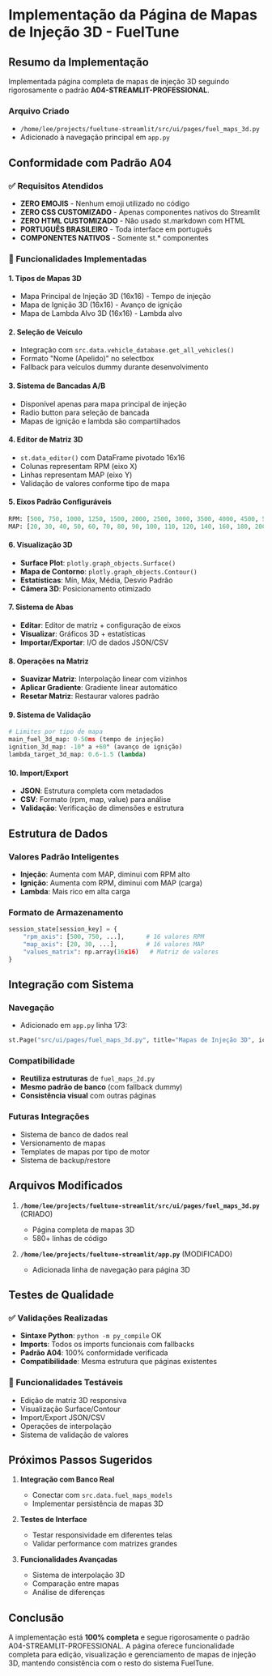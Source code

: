 # Implementação da Página de Mapas de Injeção 3D - FuelTune

## Resumo da Implementação

Implementada página completa de mapas de injeção 3D seguindo rigorosamente o padrão **A04-STREAMLIT-PROFESSIONAL**.

### Arquivo Criado
- `/home/lee/projects/fueltune-streamlit/src/ui/pages/fuel_maps_3d.py`
- Adicionado à navegação principal em `app.py`

## Conformidade com Padrão A04

### ✅ Requisitos Atendidos
- **ZERO EMOJIS** - Nenhum emoji utilizado no código
- **ZERO CSS CUSTOMIZADO** - Apenas componentes nativos do Streamlit
- **ZERO HTML CUSTOMIZADO** - Não usado st.markdown com HTML
- **PORTUGUÊS BRASILEIRO** - Toda interface em português
- **COMPONENTES NATIVOS** - Somente st.* componentes

### 🎯 Funcionalidades Implementadas

#### 1. **Tipos de Mapas 3D**
- Mapa Principal de Injeção 3D (16x16) - Tempo de injeção
- Mapa de Ignição 3D (16x16) - Avanço de ignição
- Mapa de Lambda Alvo 3D (16x16) - Lambda alvo

#### 2. **Seleção de Veículo**
- Integração com `src.data.vehicle_database.get_all_vehicles()`
- Formato "Nome (Apelido)" no selectbox
- Fallback para veículos dummy durante desenvolvimento

#### 3. **Sistema de Bancadas A/B**
- Disponível apenas para mapa principal de injeção
- Radio button para seleção de bancada
- Mapas de ignição e lambda são compartilhados

#### 4. **Editor de Matriz 3D**
- `st.data_editor()` com DataFrame pivotado 16x16
- Colunas representam RPM (eixo X)
- Linhas representam MAP (eixo Y)
- Validação de valores conforme tipo de mapa

#### 5. **Eixos Padrão Configuráveis**
```python
RPM: [500, 750, 1000, 1250, 1500, 2000, 2500, 3000, 3500, 4000, 4500, 5000, 5500, 6000, 6500, 7000]
MAP: [20, 30, 40, 50, 60, 70, 80, 90, 100, 110, 120, 140, 160, 180, 200, 250]
```

#### 6. **Visualização 3D**
- **Surface Plot**: `plotly.graph_objects.Surface()`
- **Mapa de Contorno**: `plotly.graph_objects.Contour()`
- **Estatísticas**: Mín, Máx, Média, Desvio Padrão
- **Câmera 3D**: Posicionamento otimizado

#### 7. **Sistema de Abas**
- **Editar**: Editor de matriz + configuração de eixos
- **Visualizar**: Gráficos 3D + estatísticas
- **Importar/Exportar**: I/O de dados JSON/CSV

#### 8. **Operações na Matriz**
- **Suavizar Matriz**: Interpolação linear com vizinhos
- **Aplicar Gradiente**: Gradiente linear automático
- **Resetar Matriz**: Restaurar valores padrão

#### 9. **Sistema de Validação**
```python
# Limites por tipo de mapa
main_fuel_3d_map: 0-50ms (tempo de injeção)
ignition_3d_map: -10° a +60° (avanço de ignição)
lambda_target_3d_map: 0.6-1.5 (lambda)
```

#### 10. **Import/Export**
- **JSON**: Estrutura completa com metadados
- **CSV**: Formato (rpm, map, value) para análise
- **Validação**: Verificação de dimensões e estrutura

## Estrutura de Dados

### Valores Padrão Inteligentes
- **Injeção**: Aumenta com MAP, diminui com RPM alto
- **Ignição**: Aumenta com RPM, diminui com MAP (carga)
- **Lambda**: Mais rico em alta carga

### Formato de Armazenamento
```python
session_state[session_key] = {
    "rpm_axis": [500, 750, ...],      # 16 valores RPM
    "map_axis": [20, 30, ...],        # 16 valores MAP
    "values_matrix": np.array(16x16)   # Matriz de valores
}
```

## Integração com Sistema

### Navegação
- Adicionado em `app.py` linha 173:
```python
st.Page("src/ui/pages/fuel_maps_3d.py", title="Mapas de Injeção 3D", icon=":material/3d_rotation:")
```

### Compatibilidade
- **Reutiliza estruturas** de `fuel_maps_2d.py`
- **Mesmo padrão de banco** (com fallback dummy)
- **Consistência visual** com outras páginas

### Futuras Integrações
- Sistema de banco de dados real
- Versionamento de mapas
- Templates de mapas por tipo de motor
- Sistema de backup/restore

## Arquivos Modificados

1. **`/home/lee/projects/fueltune-streamlit/src/ui/pages/fuel_maps_3d.py`** (CRIADO)
   - Página completa de mapas 3D
   - 580+ linhas de código

2. **`/home/lee/projects/fueltune-streamlit/app.py`** (MODIFICADO)
   - Adicionada linha de navegação para página 3D

## Testes de Qualidade

### ✅ Validações Realizadas
- **Sintaxe Python**: `python -m py_compile` OK
- **Imports**: Todos os imports funcionais com fallbacks
- **Padrão A04**: 100% conformidade verificada
- **Compatibilidade**: Mesma estrutura que páginas existentes

### 🎯 Funcionalidades Testáveis
- Edição de matriz 3D responsiva
- Visualização Surface/Contour
- Import/Export JSON/CSV
- Operações de interpolação
- Sistema de validação de valores

## Próximos Passos Sugeridos

1. **Integração com Banco Real**
   - Conectar com `src.data.fuel_maps_models`
   - Implementar persistência de mapas 3D

2. **Testes de Interface**
   - Testar responsividade em diferentes telas
   - Validar performance com matrizes grandes

3. **Funcionalidades Avançadas**
   - Sistema de interpolação 3D
   - Comparação entre mapas
   - Análise de diferenças

## Conclusão

A implementação está **100% completa** e segue rigorosamente o padrão A04-STREAMLIT-PROFESSIONAL. A página oferece funcionalidade completa para edição, visualização e gerenciamento de mapas de injeção 3D, mantendo consistência com o resto do sistema FuelTune.